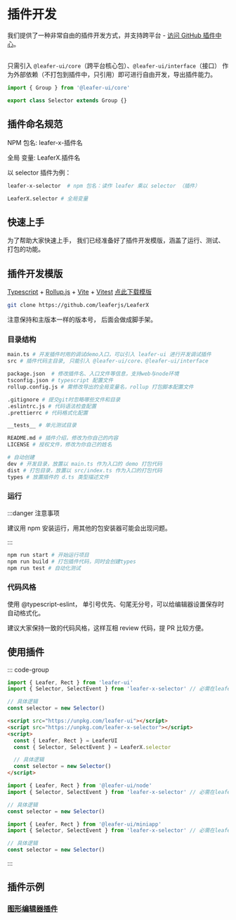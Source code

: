 # 插件开发

我们提供了一种非常自由的插件开发方式，并支持跨平台 - [访问 GitHub 插件中心](https://github.com/leaferjs/LeaferX)。

##

只需引入 `@leafer-ui/core`（跨平台核心包）、`@leafer-ui/interface`（接口） 作为外部依赖（不打包到插件中，只引用）即可进行自由开发，导出插件能力。

```ts
import { Group } from '@leafer-ui/core'

export class Selector extends Group {}
```

## 插件命名规范

NPM 包名: leafer-x-插件名

全局 变量: LeaferX.插件名

以 selector 插件为例：

```sh
leafer-x-selector  # npm 包名：读作 leafer 乘以 selector （插件）

LeaferX.selector # 全局变量
```

## 快速上手

为了帮助大家快速上手， 我们已经准备好了插件开发模版，涵盖了运行、测试、打包的功能。

## 插件开发模版

[Typescript](https://ts.nodejs.cn/) + [Rollup.js](https://www.rollupjs.com/) + [Vite](https://cn.vitejs.dev/guide/) + [Vitest](https://cn.vitest.dev/guide/) [点此下载模版](https://github.com/leaferjs/LeaferX/archive/refs/heads/main.zip)

```sh
git clone https://github.com/leaferjs/LeaferX
```

注意保持和主版本一样的版本号， 后面会做成脚手架。

### 目录结构

```sh
main.ts # 开发插件时用的调试demo入口，可以引入 leafer-ui 进行开发调试插件
src # 插件代码主目录, 只能引入 @leafer-ui/core、@leafer-ui/interface

package.json  # 修改插件名、入口文件等信息，支持web与node环境
tsconfig.json # typescript 配置文件
rollup.config.js # 需修改导出的全局变量名，rollup 打包脚本配置文件

.gitignore # 提交git时忽略哪些文件和目录
.eslintrc.js # 代码语法检查配置
.prettierrc # 代码格式化配置

__tests__ # 单元测试目录

README.md # 插件介绍，修改为你自己的内容
LICENSE # 授权文件，修改为你自己的姓名

# 自动创建
dev # 开发目录，放置以 main.ts 作为入口的 demo 打包代码
dist # 打包目录，放置以 src/index.ts 作为入口的打包代码
types # 放置插件的 d.ts 类型描述文件
```

### 运行

:::danger 注意事项

建议用 npm 安装运行，用其他的包安装器可能会出现问题。

:::

```sh
npm run start # 开始运行项目
npm run build # 打包插件代码，同时会创建types
npm run test # 自动化测试
```

### 代码风格

使用 @typescript-eslint， 单引号优先、句尾无分号，可以给编辑器设置保存时自动格式化。

建议大家保持一致的代码风格，这样互相 review 代码，提 PR 比较方便。

## 使用插件

::: code-group

```ts [web]
import { Leafer, Rect } from 'leafer-ui'
import { Selector, SelectEvent } from 'leafer-x-selector' // 必需在leafer-ui之后导入

// 具体逻辑
const selector = new Selector()
```

```html
<script src="https://unpkg.com/leafer-ui"></script>
<script src="https://unpkg.com/leafer-x-selector"></script>
<script>
  const { Leafer, Rect } = LeaferUI
  const { Selector, SelectEvent } = LeaferX.selector

  // 具体逻辑
  const selector = new Selector()
</script>
```

```ts [node]
import { Leafer, Rect } from '@leafer-ui/node'
import { Selector, SelectEvent } from 'leafer-x-selector' // 必需在leafer-ui之后导入

// 具体逻辑
const selector = new Selector()
```

```ts [miniapp]
import { Leafer, Rect } from '@leafer-ui/miniapp'
import { Selector, SelectEvent } from 'leafer-x-selector' // 必需在leafer-ui之后导入

// 具体逻辑
const selector = new Selector()
```

:::

## 插件示例

### [图形编辑器插件](/plugin/in/editor/)

